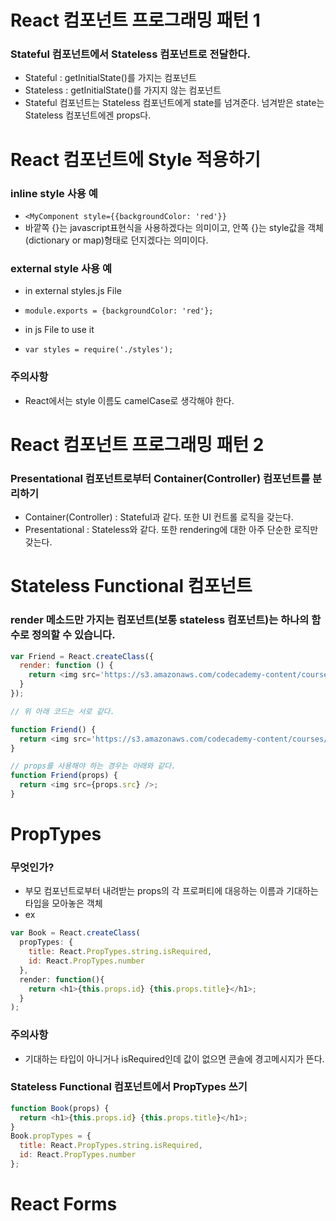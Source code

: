 # React 컴포넌트 프로그래밍 패턴 1
### Stateful 컴포넌트에서 Stateless 컴포넌트로 전달한다.
- Stateful : getInitialState()를 가지는 컴포넌트
- Stateless : getInitialState()를 가지지 않는 컴포넌트
- Stateful 컴포넌트는 Stateless 컴포넌트에게 state를 넘겨준다. 넘겨받은 state는 Stateless 컴포넌트에겐 props다.

# React 컴포넌트에 Style 적용하기
### inline style 사용 예
- ```<MyComponent style={{backgroundColor: 'red'}}```
- 바깥쪽 {}는 javascript표현식을 사용하겠다는 의미이고, 안쪽 {}는 style값을 객체(dictionary or map)형태로 던지겠다는 의미이다.

### external style 사용 예
- in external styles.js File
- ```module.exports = {backgroundColor: 'red'};```

- in js File to use it
- ```var styles = require('./styles');```

### 주의사항
- React에서는 style 이름도 camelCase로 생각해야 한다. 

# React 컴포넌트 프로그래밍 패턴 2
### Presentational 컴포넌트로부터 Container(Controller) 컴포넌트를 분리하기
- Container(Controller) : Stateful과 같다. 또한 UI 컨트롤 로직을 갖는다.
- Presentational : Stateless와 같다. 또한 rendering에 대한 아주 단순한 로직만 갖는다.

# Stateless Functional 컴포넌트
### render 메소드만 가지는 컴포넌트(보통 stateless 컴포넌트)는 하나의 함수로 정의할 수 있습니다.
```javascript
var Friend = React.createClass({
  render: function () {
    return <img src='https://s3.amazonaws.com/codecademy-content/courses/React/react_photo-octopus.jpg' />;
  }
});

// 위 아래 코드는 서로 같다.

function Friend() {
  return <img src='https://s3.amazonaws.com/codecademy-content/courses/React/react_photo-octopus.jpg' />;
}

// props를 사용해야 하는 경우는 아래와 같다.
function Friend(props) {
  return <img src={props.src} />;
}
```

# PropTypes
### 무엇인가?
- 부모 컴포넌트로부터 내려받는 props의 각 프로퍼티에 대응하는 이름과 기대하는 타입을 모아놓은 객체
- ex
```javascript
var Book = React.createClass(
  propTypes: {
    title: React.PropTypes.string.isRequired,
    id: React.PropTypes.number
  },
  render: function(){
    return <h1>{this.props.id} {this.props.title}</h1>;
  }
);
```
### 주의사항
- 기대하는 타입이 아니거나 isRequired인데 값이 없으면 콘솔에 경고메시지가 뜬다.

### Stateless Functional 컴포넌트에서 PropTypes 쓰기
```javascript
function Book(props) {
  return <h1>{this.props.id} {this.props.title}</h1>;
}
Book.propTypes = {
  title: React.PropTypes.string.isRequired,
  id: React.PropTypes.number
};
```

# React Forms
